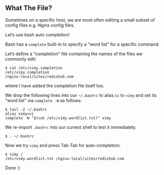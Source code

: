 
## What The File?

Sometimes on a specific host, we are most often editing a small subset of config files e.g. Nginx config files.

Let’s use bash auto completion!

Bash has a `complete` built-in to specify a "word list" for a specific command.

Let’s define a "completion" file containing the names of the files we commonly edit:
```shell
$ cat /etc/vimy.completion
/etc/vimy.completion
/nginx-local/sites/redishub.com
```
where I have added the completion file itself too.

We drop the following lines into our `~/.bashrc` to alias `vi` to `vimy` and set its "word list" via `complete -W` as follows:
```shell
$ tail -2 ~/.bashrc
alias vimy=vi
complete -W "$(cat /etc/vimy.wordlist.txt)" vimy
```

We re-import `.bashrc` into our current shell to test it immediately.
```shell
$ . ~/.bashrc
```

Now we try `vimy` and press Tab-Tab for auto-completion:
```
$ vimy /
/etc/vimy.wordlist.txt /nginx-local/sites/redishub.com
```

Done :)
